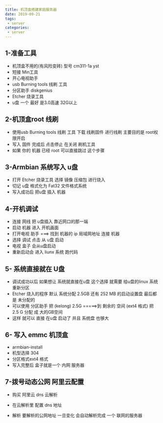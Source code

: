 ```yaml
---
title: 机顶盒搭建家庭服务器
date: 2019-09-21
tags:
 - server
categories:
 - server
---
```

<Boxx/>

## 1-准备工具

- 机顶盒不用的(有风险变砖)   型号 cm311-1a yst
- 短接 Min工具
- 开心电视助手
- usb Burning tools 线刷 工具
- 分区助手 diskgenius
- Etcher 烧录工具
- u盘 一个 最好 是3.0高速 32G以上 

## 2-机顶盒root 线刷

- 使用usb Burning tools 线刷 工具 下载 线刷固件 进行线刷 主要目的是 root权限开启 
- 写入 固件 完成后 点击停止 在关闭 刷机工具
- 如果 你的 机器 已经 root 可以直接跳过 这个步骤

## 3-Armbian 系统写入 u盘

- 打开 Etcher 烧录工具  选择 镜像 压缩包 进行烧入  
- 切记 u盘 格式化为 Fat32 文件格式系统
- 写入成功后 把u盘 插入 机器 

## 4-开机调试

- 连接 网线 把 u盘插入 靠近网口的那一端
- 启动 机器  进入 开机画面 
- 打开电视 助手 ===>  找到 机器的 ip 局域网地址 连接 机器 
- 选择 调试 点击 从 u盘 启动 
- 电视 盒子 会从u盘启动 
- 重新启动会 进入 liunx 系统 跑代码 

## 5- 系统直接就在 U盘

- 调试成功以后 如果想让 系统就直接在u盘 这个选择 就需要 给u盘的linux 系统 重新分区
- Etcher 烧入的程序 默认 系统分配 2.5GB 还有 252 MB 的启动设置盘 最后都是 未分配的
- 可以使用 分区助手 把 (kelong) 2.5G =====>到 剩余的 空间 (ext4 格式)  把2.5 G 分配 成 大的GB空间
- 这样 就可以 直接 在u盘 启动了 并且 系统盘 也够大

## 6- 写入 emmc 机顶盒

- armbian-install
- 机型选择 304
- 分区格式ext4 格式 
- 写入完整后 盒子就是一个 内网 服务器

## 7-拨号动态公网  阿里云配置

- 购买 阿里云 dns 云解析  
- 在云解析里 配置 dns 地址 
- 解析  要解析的公网地址 一旦变化 会自动解析完成  一个 联网的服务器  


  [1]: https://www.luaiwcr.top/usr/uploads/2023/04/2716756064.jpg